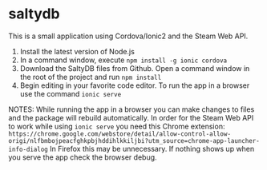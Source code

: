 # saltydb
This is a small application using Cordova/Ionic2 and the Steam Web API.

1. Install the latest version of Node.js
2. In a command window, execute `npm install -g ionic cordova`
3. Download the SaltyDB files from Github. Open a command window in the root of the project and run `npm install`
4. Begin editing in your favorite code editor. To run the app in a browser use the command `ionic serve`

NOTES:
While running the app in a browser you can make changes to files and the package will rebuild automatically.
In order for the Steam Web API to work while using `ionic serve` you need this Chrome extension:
  `https://chrome.google.com/webstore/detail/allow-control-allow-origi/nlfbmbojpeacfghkpbjhddihlkkiljbi?utm_source=chrome-app-launcher-info-dialog`
  In Firefox this may be unnecessary. If nothing shows up when you serve the app check the browser debug.
